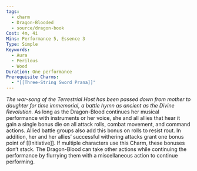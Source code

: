 ```yaml
---
tags:
  - charm
  - Dragon-Blooded
  - source/dragon-book
Cost: 4m, 4i
Mins: Performance 5, Essence 3
Type: Simple
Keywords:
  - Aura
  - Perilous
  - Wood
Duration: One performance
Prerequisite Charms:
  - "[[Three-String Sword Prana]]"
---
```

*The war-song of the Terrestrial Host has been passed down from mother to daughter for time immemorial, a battle hymn as ancient as the Divine Revolution.*
As long as the Dragon-Blood continues her musical performance with instruments or her voice, she and all allies that hear it gain a single bonus die on all attack rolls, combat movement, and command actions. Allied battle groups also add this bonus on rolls to resist rout. In addition, her and her allies’ successful withering attacks grant one bonus point of [[Initiative]]. If multiple characters use this Charm, these bonuses don’t stack. The Dragon-Blood can take other actions while continuing the performance by flurrying them with a miscellaneous action to continue performing.